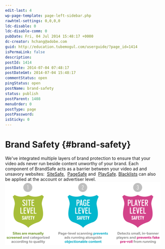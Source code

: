 ```yaml
---
edit-last: 4
wp-page-template: page-left-sidebar.php
rawhtml-settings: 0,0,0,0
ldc-disable: 0
ldc-disable-comm: 0
pubDate: Fri, 04 Jul 2014 15:48:17 +0000
dc-creator: hchang@adobe.com
guid: http://education.tubemogul.com/userguide/?page_id=1414
isPermaLink: false
description: 
postId: 1414
postDate: 2014-07-04 07:48:17
postDateGmt: 2014-07-04 15:48:17
commentStatus: open
pingStatus: open
postName: brand-safety
status: publish
postParent: 1408
menuOrder: 0
postType: page
postPassword: 
isSticky: 0
---
```


# Brand Safety {#brand-safety}

We've integrated multiple layers of brand protection to ensure that your video ads never run beside content unworthy of your brand. Each component of BrandSafe acts as a barrier between your video ad and unsavory websites:&nbsp; [SiteSafe](sitesafe-quality/user-guideplanningbrand-safetysitesafe-quality.md),&nbsp; [PageSafe](pagesafe-proximic/user-guideplanningbrand-safetypagesafe-proximic.md)&nbsp;and&nbsp; [PlaySafe](playsafe-fake-pre-roll/user-guideplanningbrand-safetyplaysafe-fake-pre-roll.md). [Blacklists](/user-guide/execution/blacklists/)&nbsp;can also be applied at the account or advertiser level.
&nbsp; [ ![safetybadges](assets/safetybadges.png)](assets/safetybadges.png) 